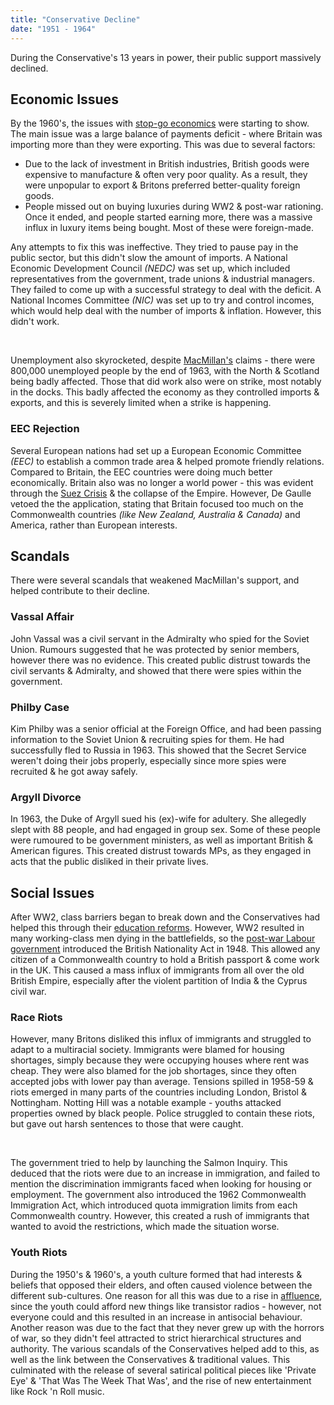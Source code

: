 ```yaml
---
title: "Conservative Decline"
date: "1951 - 1964"
---
```


During the Conservative's 13 years in power, their public support massively declined.

## Economic Issues

By the 1960's, the issues with [stop-go economics](/history/britain/51-64-conservatives-domination#economy) were starting to show. The main issue was a large balance of payments deficit - where Britain was importing more than they were exporting. This was due to several factors:

- Due to the lack of investment in British industries, British goods were expensive to manufacture & often very poor quality. As a result, they were unpopular to export & Britons preferred better-quality foreign goods.
- People missed out on buying luxuries during WW2 & post-war rationing. Once it ended, and people started earning more, there was a massive influx in luxury items being bought. Most of these were foreign-made.

Any attempts to fix this was ineffective. They tried to pause pay in the public sector, but this didn't slow the amount of imports. A National Economic Development Council *(NEDC)* was set up, which included representatives from the government, trade unions & industrial managers. They failed to come up with a successful strategy to deal with the deficit. A National Incomes Committee *(NIC)* was set up to try and control incomes, which would help deal with the number of imports & inflation. However, this didn't work.

<br />

Unemployment also skyrocketed, despite [MacMillan's](/history/britain/51-64-conservatives-leaders#macmillan) claims - there were 800,000 unemployed people by the end of 1963, with the North & Scotland being badly affected. Those that did work also were on strike, most notably in the docks. This badly affected the economy as they controlled imports & exports, and this is severely limited when a strike is happening.

<h3 id="eec">EEC Rejection</h3>

Several European nations had set up a European Economic Committee *(EEC)* to establish a common trade area & helped promote friendly relations. Compared to Britain, the EEC countries were doing much better economically. Britain also was no longer a world power - this was evident through the [Suez Crisis](/history/britain/51-64-conservatives-leaders#suez) & the collapse of the Empire. However, De Gaulle vetoed the the application, stating that Britain focused too much on the Commonwealth countries *(like New Zealand, Australia & Canada)* and America, rather than European interests.

## Scandals

There were several scandals that weakened MacMillan's support, and helped contribute to their decline.

### Vassal Affair

John Vassal was a civil servant in the Admiralty who spied for the Soviet Union. Rumours suggested that he was protected by senior members, however there was no evidence. This created public distrust towards the civil servants & Admiralty, and showed that there were spies within the government.

### Philby Case

Kim Philby was a senior official at the Foreign Office, and had been passing information to the Soviet Union & recruiting spies for them. He had successfully fled to Russia in 1963. This showed that the Secret Service weren't doing their jobs properly, especially since more spies were recruited & he got away safely.

### Argyll Divorce

In 1963, the Duke of Argyll sued his (ex)-wife for adultery. She allegedly slept with 88 people, and had engaged in group sex. Some of these people were rumoured to be government ministers, as well as important British & American figures. This created distrust towards MPs, as they engaged in acts that the public disliked in their private lives.

## Social Issues

After WW2, class barriers began to break down and the Conservatives had helped this through their [education reforms](/history/britain/51-64-conservatives-domination#social). However, WW2 resulted in many working-class men dying in the battlefields, so the [post-war Labour government](/history/britain/45-51-labour) introduced the British Nationality Act in 1948. This allowed any citizen of a Commonwealth country to hold a British passport & come work in the UK. This caused a mass influx of immigrants from all over the old British Empire, especially after the violent partition of India & the Cyprus civil war.

### Race Riots

However, many Britons disliked this influx of immigrants and struggled to adapt to a multiracial society. Immigrants were blamed for housing shortages, simply because they were occupying houses where rent was cheap. They were also blamed for the job shortages, since they often accepted jobs with lower pay than average. Tensions spilled in 1958-59 & riots emerged in many parts of the countries including London, Bristol & Nottingham. Notting Hill was a notable example - youths attacked properties owned by black people. Police struggled to contain these riots, but gave out harsh sentences to those that were caught.

<br />

The government tried to help by launching the Salmon Inquiry. This deduced that the riots were due to an increase in immigration, and failed to mention the discrimination immigrants faced when looking for housing or employment. The government also introduced the 1962 Commonwealth Immigration Act, which introduced quota immigration limits from each Commonwealth country. However, this created a rush of immigrants that wanted to avoid the restrictions, which made the situation worse.

### Youth Riots

During the 1950's & 1960's, a youth culture formed that had interests & beliefs that opposed their elders, and often caused violence between the different sub-cultures. One reason for all this was due to a rise in [affluence](/history/britain/51-64-conservatives-domination#living-standards), since the youth could afford new things like transistor radios - however, not everyone could and this resulted in an increase in antisocial behaviour. Another reason was due to the fact that they never grew up with the horrors of war, so they didn't feel attracted to strict hierarchical structures and authority. The various scandals of the Conservatives helped add to this, as well as the link between the Conservatives & traditional values. This culminated with the release of several satirical political pieces like 'Private Eye' & 'That Was The Week That Was', and the rise of new entertainment like Rock 'n Roll music.